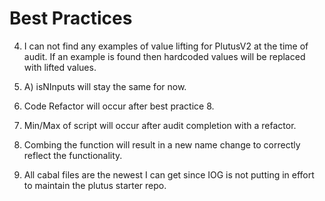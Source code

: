 # Best Practices

4. I can not find any examples of value lifting for PlutusV2 at the time of audit. If an example is found then hardcoded values will be replaced with lifted values.

6. A) isNInputs will stay the same for now.

7. Code Refactor will occur after best practice 8.

8. Min/Max of script will occur after audit completion with a refactor.

10. Combing the function will result in a new name change to correctly reflect the functionality.

12. All cabal files are the newest I can get since IOG is not putting in effort to maintain the plutus starter repo.